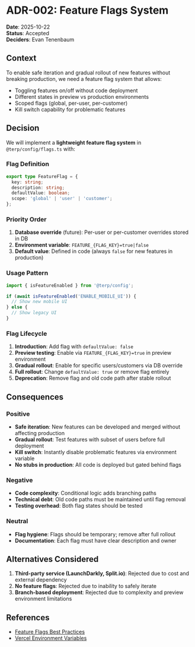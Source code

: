 # ADR-002: Feature Flags System

**Date**: 2025-10-22  
**Status**: Accepted  
**Deciders**: Evan Tenenbaum  

## Context

To enable safe iteration and gradual rollout of new features without breaking production, we need a feature flag system that allows:

- Toggling features on/off without code deployment
- Different states in preview vs production environments
- Scoped flags (global, per-user, per-customer)
- Kill switch capability for problematic features

## Decision

We will implement a **lightweight feature flag system** in `@terp/config/flags.ts` with:

### Flag Definition

```typescript
export type FeatureFlag = {
  key: string;
  description: string;
  defaultValue: boolean;
  scope: 'global' | 'user' | 'customer';
};
```

### Priority Order

1. **Database override** (future): Per-user or per-customer overrides stored in DB
2. **Environment variable**: `FEATURE_{FLAG_KEY}=true|false`
3. **Default value**: Defined in code (always `false` for new features in production)

### Usage Pattern

```typescript
import { isFeatureEnabled } from '@terp/config';

if (await isFeatureEnabled('ENABLE_MOBILE_UI')) {
  // Show new mobile UI
} else {
  // Show legacy UI
}
```

### Flag Lifecycle

1. **Introduction**: Add flag with `defaultValue: false`
2. **Preview testing**: Enable via `FEATURE_{FLAG_KEY}=true` in preview environment
3. **Gradual rollout**: Enable for specific users/customers via DB override
4. **Full rollout**: Change `defaultValue: true` or remove flag entirely
5. **Deprecation**: Remove flag and old code path after stable rollout

## Consequences

### Positive
- **Safe iteration**: New features can be developed and merged without affecting production
- **Gradual rollout**: Test features with subset of users before full deployment
- **Kill switch**: Instantly disable problematic features via environment variable
- **No stubs in production**: All code is deployed but gated behind flags

### Negative
- **Code complexity**: Conditional logic adds branching paths
- **Technical debt**: Old code paths must be maintained until flag removal
- **Testing overhead**: Both flag states should be tested

### Neutral
- **Flag hygiene**: Flags should be temporary; remove after full rollout
- **Documentation**: Each flag must have clear description and owner

## Alternatives Considered

1. **Third-party service (LaunchDarkly, Split.io)**: Rejected due to cost and external dependency
2. **No feature flags**: Rejected due to inability to safely iterate
3. **Branch-based deployment**: Rejected due to complexity and preview environment limitations

## References

- [Feature Flags Best Practices](https://martinfowler.com/articles/feature-toggles.html)
- [Vercel Environment Variables](https://vercel.com/docs/concepts/projects/environment-variables)

